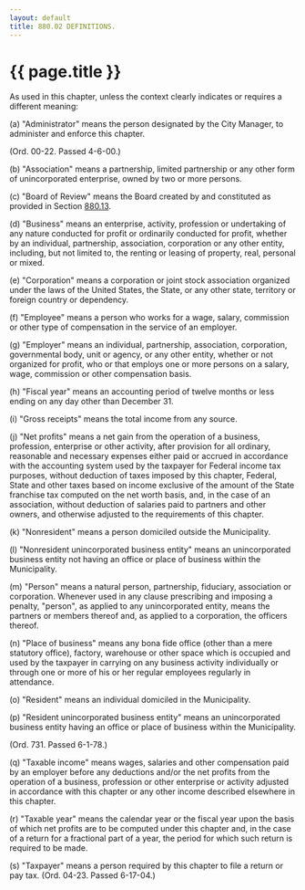 ```yaml
---
layout: default 
title: 880.02 DEFINITIONS.
---
```


{{ page.title }}
================

As used in this chapter, unless the context clearly indicates or
requires a different meaning:

​(a) "Administrator" means the person designated by the City Manager, to
administer and enforce this chapter.

(Ord. 00-22. Passed 4-6-00.)

​(b) "Association" means a partnership, limited partnership or any other
form of unincorporated enterprise, owned by two or more persons.

​(c) "Board of Review" means the Board created by and constituted as
provided in Section [880.13](3ff78c80.html).

​(d) "Business" means an enterprise, activity, profession or undertaking
of any nature conducted for profit or ordinarily conducted for profit,
whether by an individual, partnership, association, corporation or any
other entity, including, but not limited to, the renting or leasing of
property, real, personal or mixed.

​(e) "Corporation" means a corporation or joint stock association
organized under the laws of the United States, the State, or any other
state, territory or foreign country or dependency.

​(f) "Employee" means a person who works for a wage, salary, commission
or other type of compensation in the service of an employer.

​(g) "Employer" means an individual, partnership, association,
corporation, governmental body, unit or agency, or any other entity,
whether or not organized for profit, who or that employs one or more
persons on a salary, wage, commission or other compensation basis.

​(h) "Fiscal year" means an accounting period of twelve months or less
ending on any day other than December 31.

​(i) "Gross receipts" means the total income from any source.

​(j) "Net profits" means a net gain from the operation of a business,
profession, enterprise or other activity, after provision for all
ordinary, reasonable and necessary expenses either paid or accrued in
accordance with the accounting system used by the taxpayer for Federal
income tax purposes, without deduction of taxes imposed by this chapter,
Federal, State and other taxes based on income exclusive of the amount
of the State franchise tax computed on the net worth basis, and, in the
case of an association, without deduction of salaries paid to partners
and other owners, and otherwise adjusted to the requirements of this
chapter.

​(k) "Nonresident" means a person domiciled outside the Municipality.

​(l) "Nonresident unincorporated business entity" means an
unincorporated business entity not having an office or place of business
within the Municipality.

​(m) "Person" means a natural person, partnership, fiduciary,
association or corporation. Whenever used in any clause prescribing and
imposing a penalty, "person", as applied to any unincorporated entity,
means the partners or members thereof and, as applied to a corporation,
the officers thereof.

​(n) "Place of business" means any bona fide office (other than a mere
statutory office), factory, warehouse or other space which is occupied
and used by the taxpayer in carrying on any business activity
individually or through one or more of his or her regular employees
regularly in attendance.

​(o) "Resident" means an individual domiciled in the Municipality.

​(p) "Resident unincorporated business entity" means an unincorporated
business entity having an office or place of business within the
Municipality.

(Ord. 731. Passed 6-1-78.)

​(q) "Taxable income" means wages, salaries and other compensation paid
by an employer before any deductions and/or the net profits from the
operation of a business, profession or other enterprise or activity
adjusted in accordance with this chapter or any other income described
elsewhere in this chapter.

​(r) "Taxable year" means the calendar year or the fiscal year upon the
basis of which net profits are to be computed under this chapter and, in
the case of a return for a fractional part of a year, the period for
which such return is required to be made.

​(s) "Taxpayer" means a person required by this chapter to file a return
or pay tax. (Ord. 04-23. Passed 6-17-04.)
